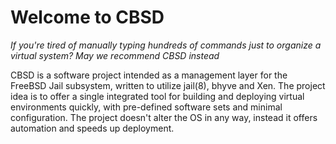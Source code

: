 # Welcome to CBSD

<i>If you're tired of manually typing hundreds of commands just to organize a virtual system? May we recommend CBSD instead</i>


CBSD is a software project intended as a management layer for the FreeBSD Jail subsystem, written to utilize jail(8), bhyve and Xen. 
The project idea is to offer a single integrated tool for building and deploying virtual environments quickly, with pre-defined software sets and minimal configuration. The project doesn't alter the OS in any way, instead it offers automation and speeds up deployment. 
